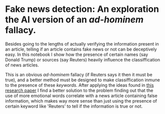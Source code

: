 # Fake news detection: An exploration the AI version of an *ad-hominem* fallacy.

Besides going to the lengths of actually verifying the information present in an
article, telling if an article contains fake news or not can be deceptively easy.
In this notebook I show how the presence of certain names (say Donald Trump) or
sources (say Reuters) heavily influence the classiffication of news articles.

This is an obvious *ad-hominem* fallacy (if Reuters says it then it must be true),
and a better method must be designed to make classiffication inmune to the presence
of these *keywords*. After applying the ideas found in [this research paper](https://onlinelibrary.wiley.com/doi/10.1002/spy2.9)
I find a better solution to the problem finding out that the use of more emotional words correlate
with a news article containing false information, which makes way more sense than 
just using the presence of certain keyword like 'Reuters' to tell if the information
is true or not.
